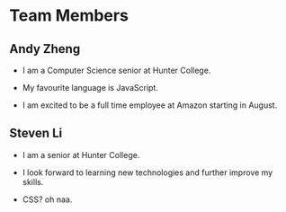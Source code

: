 # Team Members

## Andy Zheng

* I am a Computer Science senior at Hunter College.

* My favourite language is JavaScript.

* I am excited to be a full time employee at Amazon starting in August.

## Steven Li

* I am a senior at Hunter College.

* I look forward to learning new technologies and further improve my skills.

* CSS? oh naa.